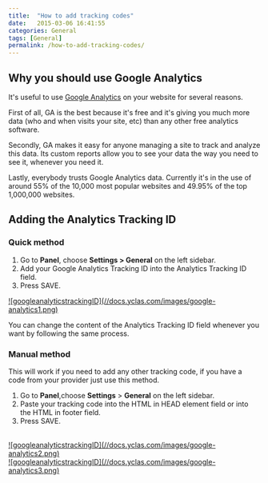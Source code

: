 ```yaml
---
title:  "How to add tracking codes"
date:   2015-03-06 16:41:55
categories: General
tags: [General]
permalink: /how-to-add-tracking-codes/
---
```

## Why you should use Google Analytics 

It's useful to use [Google Analytics](http://www.google.com/analytics/) on your website for several reasons. 

First of all, GA is the best because it's free and it's giving you much more data (who and when visits your site, etc) than any other free analytics software. 

Secondly, GA makes it easy for anyone managing a site to track and analyze this data. Its custom reports allow you to see your data the way you need to see it, whenever you need it. 

Lastly, everybody trusts Google Analytics data. Currently it's in the use of around 55% of the 10,000 most popular websites and 49.95% of the top 1,000,000 websites.

## Adding the Analytics Tracking ID

### Quick method

1. Go to **Panel**, choose **Settings > General** on the left sidebar. 
2. Add your Google Analytics Tracking ID into the Analytics Tracking ID field. 
3. Press SAVE. 

<a href="//docs.yclas.com/images/google-analytics1.png" class="thumbnail gallery-item" data-gallery>
![googleanalyticstrackingID](//docs.yclas.com/images/google-analytics1.png)
</a>

You can change the content of the Analytics Tracking ID field whenever you want by following the same process. 

### Manual method

This will work if you need to add any other tracking code, if you have a code from your provider just use this method. 

1. Go to **Panel**,choose **Settings** > **General** on the left sidebar. 
2. Paste your tracking code into the HTML in HEAD element field or into the HTML in footer field. 
3. Press SAVE. 

<br>

<a href="//docs.yclas.com/images/google-analytics2.png" class="thumbnail gallery-item" data-gallery>
![googleanalyticstrackingID](//docs.yclas.com/images/google-analytics2.png)
</a>

<br>

<a href="//docs.yclas.com/images/google-analytics3.png" class="thumbnail gallery-item" data-gallery>
![googleanalyticstrackingID](//docs.yclas.com/images/google-analytics3.png)
</a>

